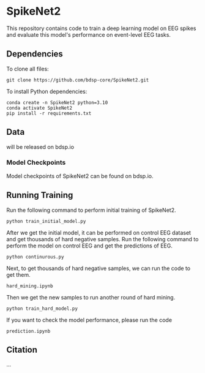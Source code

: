 # SpikeNet2



This repository contains code to train a deep learning model on EEG spikes and evaluate this model's performance on event-level EEG tasks.





## Dependencies

To clone all files:



```
git clone https://github.com/bdsp-core/SpikeNet2.git
```



To install Python dependencies:



```
conda create -n SpikeNet2 python=3.10
conda activate SpikeNet2
pip install -r requirements.txt
```



## Data 

will be released on bdsp.io



### Model Checkpoints

Model checkpoints of  SpikeNet2 can be found on bdsp.io.





## Running Training

Run the following command to perform initial training of SpikeNet2.  

```
python train_initial_model.py
```



After we get the initial model,  it can be performed on control EEG dataset and get thousands of hard negative samples. Run the following command to perform the model on control EEG and get the predictions of EEG.

```
python continurous.py
```



Next, to get thousands of hard negative samples, we can run the code to get them.

```
hard_mining.ipynb
```



Then we get the new samples to run another round of hard mining.

```
python train_hard_model.py
```



If you want to check the model performance, please run the code

```
prediction.ipynb
```



## Citation

...
